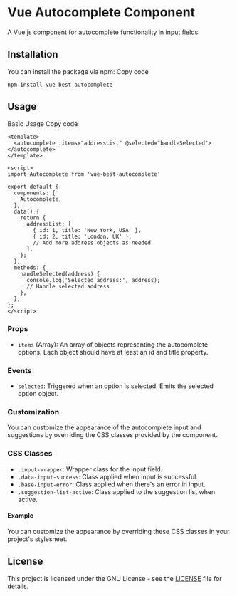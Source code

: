 # Vue Autocomplete Component

A Vue.js component for autocomplete functionality in input fields.

## Installation

You can install the package via npm:
Copy code

```
npm install vue-best-autocomplete
```

## Usage

Basic Usage
Copy code

```
<template>
  <autocomplete :items="addressList" @selected="handleSelected"></autocomplete>
</template>

<script>
import Autocomplete from 'vue-best-autocomplete'

export default {
  components: {
    Autocomplete,
  },
  data() {
    return {
      addressList: [
        { id: 1, title: 'New York, USA' },
        { id: 2, title: 'London, UK' },
        // Add more address objects as needed
      ],
    };
  },
  methods: {
    handleSelected(address) {
      console.log('Selected address:', address);
      // Handle selected address
    },
  },
};
</script>
```

### Props

- `items` (Array): An array of objects representing the autocomplete options. Each object should have at least an id and title property.

### Events

- `selected`: Triggered when an option is selected. Emits the selected option object.

### Customization

You can customize the appearance of the autocomplete input and suggestions by overriding the CSS classes provided by the component.

### CSS Classes

- `.input-wrapper`: Wrapper class for the input field.
- `.data-input-success`: Class applied when input is successful.
- `.base-input-error`: Class applied when there's an error in input.
- `.suggestion-list-active`: Class applied to the suggestion list when active.

#### Example

You can customize the appearance by overriding these CSS classes in your project's stylesheet.

## License

This project is licensed under the GNU License - see the [LICENSE](https://github.com/Regis011/vue-best-autocomplete/blob/main/LICENSE) file for details.
